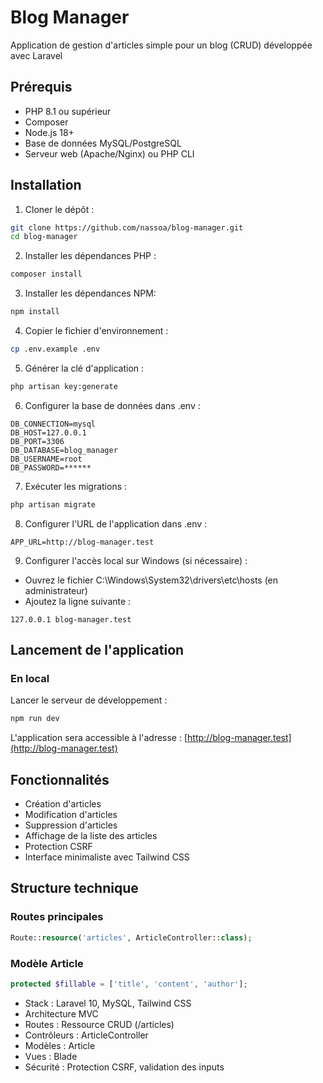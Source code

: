 # Blog Manager

Application de gestion d'articles simple pour un blog (CRUD) développée avec Laravel

## Prérequis

-   PHP 8.1 ou supérieur
-   Composer
-   Node.js 18+
-   Base de données MySQL/PostgreSQL
-   Serveur web (Apache/Nginx) ou PHP CLI

## Installation

1. Cloner le dépôt :

```bash
git clone https://github.com/nassoa/blog-manager.git
cd blog-manager
```

2. Installer les dépendances PHP :

```bash
composer install
```

3. Installer les dépendances NPM:

```bash
npm install
```

4. Copier le fichier d'environnement :

```bash
cp .env.example .env
```

5. Générer la clé d'application :

```bash
php artisan key:generate
```

6. Configurer la base de données dans .env :

```env
DB_CONNECTION=mysql
DB_HOST=127.0.0.1
DB_PORT=3306
DB_DATABASE=blog_manager
DB_USERNAME=root
DB_PASSWORD=******
```

7. Exécuter les migrations :

```bash
php artisan migrate
```

8. Configurer l'URL de l'application dans .env :

```env
APP_URL=http://blog-manager.test
```

9. Configurer l'accès local sur Windows (si nécessaire) :

-   Ouvrez le fichier C:\Windows\System32\drivers\etc\hosts (en administrateur)
-   Ajoutez la ligne suivante :

```plaintext
127.0.0.1 blog-manager.test
```

## Lancement de l'application

### En local

Lancer le serveur de développement :

```bash
npm run dev
```

L'application sera accessible à l'adresse : [http://blog-manager.test](http://blog-manager.test)

## Fonctionnalités

-   Création d'articles
-   Modification d'articles
-   Suppression d'articles
-   Affichage de la liste des articles
-   Protection CSRF
-   Interface minimaliste avec Tailwind CSS

## Structure technique

### Routes principales

```php
Route::resource('articles', ArticleController::class);
```

### Modèle Article

```php
protected $fillable = ['title', 'content', 'author'];
```

-   Stack : Laravel 10, MySQL, Tailwind CSS
-   Architecture MVC
-   Routes : Ressource CRUD (/articles)
-   Contrôleurs : ArticleController
-   Modèles : Article
-   Vues : Blade
-   Sécurité : Protection CSRF, validation des inputs
